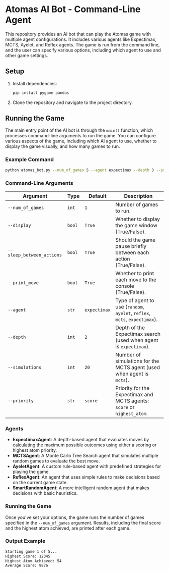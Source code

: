 
# Atomas AI Bot - Command-Line Agent

This repository provides an AI bot that can play the Atomas game with multiple agent configurations. It includes various agents like Expectimax, MCTS, Ayelet, and Reflex agents. The game is run from the command line, and the user can specify various options, including which agent to use and other game settings.

## Setup

1. Install dependencies:
   ```bash
   pip install pygame pandas
   ```

2. Clone the repository and navigate to the project directory.

## Running the Game

The main entry point of the AI bot is through the `main()` function, which processes command-line arguments to run the game. You can configure various aspects of the game, including which AI agent to use, whether to display the game visually, and how many games to run.

### Example Command

```bash
python atomas_bot.py --num_of_games 5 --agent expectimax --depth 3 --priority highest_atom --display True
```

### Command-Line Arguments

| Argument                | Type    | Default | Description                                                                 |
|-------------------------|---------|---------|-----------------------------------------------------------------------------|
| `--num_of_games`         | `int`   | `1`     | Number of games to run.                                                     |
| `--display`              | `bool`  | `True`  | Whether to display the game window (True/False).                            |
| `--sleep_between_actions`| `bool`  | `True`  | Should the game pause briefly between each action (True/False).             |
| `--print_move`           | `bool`  | `True`  | Whether to print each move to the console (True/False).                     |
| `--agent`                | `str`   | `expectimax` | Type of agent to use (`random`, `ayelet`, `reflex`, `mcts`, `expectimax`). |
| `--depth`                | `int`   | `2`     | Depth of the Expectimax search (used when agent is `expectimax`).           |
| `--simulations`          | `int`   | `20`    | Number of simulations for the MCTS agent (used when agent is `mcts`).       |
| `--priority`             | `str`   | `score` | Priority for the Expectimax and MCTS agents: `score` or `highest_atom`.     |

### Agents

- **ExpectimaxAgent**: A depth-based agent that evaluates moves by calculating the maximum possible outcomes using either a scoring or highest atom priority.
- **MCTSAgent**: A Monte Carlo Tree Search agent that simulates multiple random games to evaluate the best move.
- **AyeletAgent**: A custom rule-based agent with predefined strategies for playing the game.
- **ReflexAgent**: An agent that uses simple rules to make decisions based on the current game state.
- **SmartRandomAgent**: A more intelligent random agent that makes decisions with basic heuristics.

### Running the Game

Once you've set your options, the game runs the number of games specified in the `--num_of_games` argument. Results, including the final score and the highest atom achieved, are printed after each game.

### Output Example
```bash
Starting game 1 of 5...
Highest Score: 12345
Highest Atom Achieved: 54
Average Score: 9876
```
